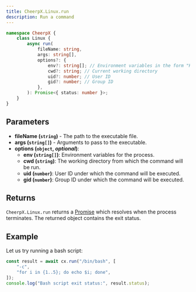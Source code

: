 ```yaml
---
title: CheerpX.Linux.run
description: Run a command
---
```


```ts
namespace CheerpX {
	class Linux {
		async run(
			fileName: string,
			args: string[],
			options?: {
				env?: string[]; // Environment variables in the form "KEY=VALUE"
				cwd?: string; // Current working directory
				uid?: number; // User ID
				gid?: number; // Group ID
			},
		): Promise<{ status: number }>;
	}
}
```

## Parameters

- **fileName (`string`)** - The path to the executable file.
- **args (`string[]`)** - Arguments to pass to the executable.
- **options (`object`, _optional_)**:
  - **env (`string[]`)**: Environment variables for the process.
  - **cwd (`string`)**: The working directory from which the command will be run.
  - **uid (`number`)**: User ID under which the command will be executed.
  - **gid (`number`)**: Group ID under which the command will be executed.

## Returns

`CheerpX.Linux.run` returns a [Promise] which resolves when the process terminates. The returned object contains the exit status.

## Example

Let us try running a bash script:

```js
const result = await cx.run("/bin/bash", [
	"-c",
	"for i in {1..5}; do echo $i; done",
]);
console.log("Bash script exit status:", result.status);
```

[Promise]: https://developer.mozilla.org/en-US/docs/Web/JavaScript/Reference/Global_Objects/Promise
